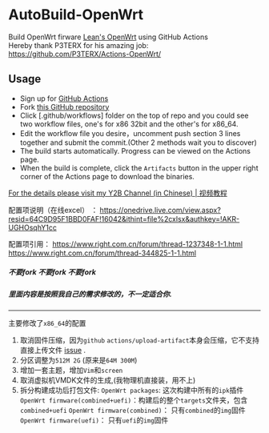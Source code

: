 # AutoBuild-OpenWrt

Build OpenWrt firware [Lean's OpenWrt](https://github.com/coolsnowwolf/lede) using GitHub Actions  
Hereby thank P3TERX for his amazing job: https://github.com/P3TERX/Actions-OpenWrt/

## Usage

- Sign up for [GitHub Actions](https://github.com/features/actions/signup)
- Fork [this GitHub repository](https://github.com/esirplayground/AutoBuild-OpenWrt)
- Click [.github/workflows] folder on the top of repo and you could see two workflow files, one's for x86 32bit and the other's for x86_64.
- Edit the workflow file you desire，uncomment push section 3 lines together and submit the commit.(Other 2 methods wait you to discover)
- The build starts automatically. Progress can be viewed on the Actions page.
- When the build is complete, click the `Artifacts` button in the upper right corner of the Actions page to download the binaries.

[For the details please visit my Y2B Channel (in Chinese) | 视频教程](https://www.youtube.com/c/esirplayground)

配置项说明（在线excel） ： https://onedrive.live.com/view.aspx?resid=64C9D95F1BBD0FAF!16042&ithint=file%2cxlsx&authkey=!AKR-UGHOsqhY1cc

配置项引用：
https://www.right.com.cn/forum/thread-1237348-1-1.html
https://www.right.com.cn/forum/thread-344825-1-1.html

##### 不要fork 不要fork 不要fork 
##### 里面内容是按照我自己的需求修改的，不一定适合你.

-------
主要修改了`x86_64`的配置 
1. 取消固件压缩，因为`github` `actions/upload-artifact`本身会压缩，它不支持直接上传文件 [issue](https://github.com/actions/upload-artifact/issues/3) . 
2. 分区调整为`512M 2G` (原来是`64M 300M`)
3. 增加一套主题，增加`Vim`和`screen`
4. 取消虚拟机VMDK文件的生成,(我物理机直接装，用不上)
5. 拆分构建成功后打包文件:
    `OpenWrt packages`: 这次构建中所有的`ipk`插件
    `OpenWrt firmware(combined+uefi)`：构建后的整个`targets`文件夹，包含`combined+uefi`
    `OpenWrt firmware(combined)`： 只有`combined`的`img`固件
    `OpenWrt firmware(uefi)`： 只有`uefi`的`img`固件